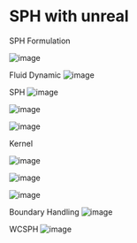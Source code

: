 # SPH with unreal
 
 
SPH Formulation

![image](https://user-images.githubusercontent.com/50435598/146800321-243d21dc-17c9-42b5-a770-17fffdf6a77e.png)


Fluid Dynamic
![image](https://user-images.githubusercontent.com/50435598/146800406-2661fbfa-234c-4d29-a79a-65d03529b6f4.png)

SPH
![image](https://user-images.githubusercontent.com/50435598/146800485-d4383001-8278-4e40-9fb9-f8383aa3860d.png)

![image](https://user-images.githubusercontent.com/50435598/146800549-840f301b-9ce1-4d20-bc18-9553251f6594.png)

![image](https://user-images.githubusercontent.com/50435598/146825312-49674dec-b571-4ba1-88a0-a9c199060165.png)

Kernel

![image](https://user-images.githubusercontent.com/50435598/146825414-4e440801-0409-4324-bd3d-5024c490d41b.png)

![image](https://user-images.githubusercontent.com/50435598/146825444-97d23c03-266e-4a91-806b-0a1db7f5fc58.png)

![image](https://user-images.githubusercontent.com/50435598/146825718-bd9759b7-3eb1-4025-a076-2393fd266033.png)

Boundary Handling
![image](https://user-images.githubusercontent.com/50435598/146829339-3c712b42-aa9b-4261-9c91-95c771a6f754.png)

WCSPH
![image](https://user-images.githubusercontent.com/50435598/146829398-ea43a985-6313-473c-a9af-a6432c1a54fb.png)
